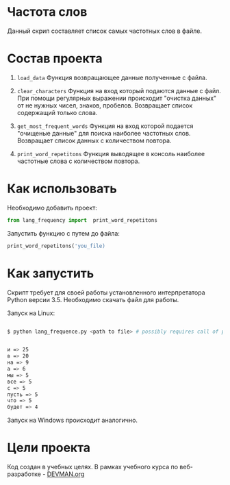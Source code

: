 # Частота слов

Данный скрип составляет список самых частотных слов в файле.

# Состав проекта

1) `load_data`
 Функция возвращающее данные полученные с файла.

2) `clear_characters`
 Функция на вход который подаются данные с файл. При помощи регулярных выражении происходит "очистка данных" от не нужных чисел, знаков, пробелов. Возвращает список содержащий только слова.

3) `get_most_frequent_words`
Функция на вход которой подается "очищеные данные" для поиска наиболее частотных слов. Возвращает список данных с количеством повтора.

4) `print_word_repetitons` 
Функция выводящее в консоль наиболее частотные слова с количеством повтора.

# Как использовать

Необходимо добавить проект:

```python
from lang_frequency import  print_word_repetitons
```
 
Запустить функцию с путем до файла:

```python
print_word_repetitons('you_file)
```

# Как запустить

Скрипт требует для своей работы установленного интерпретатора Python версии 3.5. Необходимо скачать файл для работы.

Запуск на Linux:

```bash

$ python lang_frequence.py <path to file> # possibly requires call of python3 executive instead of just python


и => 25
в => 20
на => 9
а => 6
мы => 5
все => 5
с => 5
пусть => 5
что => 5
будет => 4
```

Запуск на Windows происходит аналогично.


# Цели проекта

Код создан в учебных целях. В рамках учебного курса по веб-разработке - [DEVMAN.org](https://devman.org)
